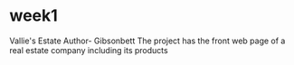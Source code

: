# week1
Vallie's Estate
Author- Gibsonbett
The project has the front web page of a real estate company including its products
